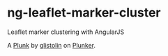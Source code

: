 # ng-leaflet-marker-cluster
Leaflet marker clustering with AngularJS

A [Plunk](https://embed.plnkr.co/Hd4vGJBcgM7icqrzGA2q/) by [glistolin](https://plnkr.co/users/glistolin) on [Plunker](https://plnkr.co).
